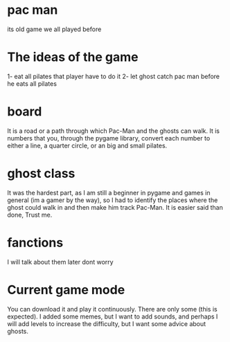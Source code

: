 # pac man
its old game we all played before 
# The ideas of ​​the game
1- eat all pilates that player have to do it
2- let ghost catch pac man before he eats all pilates
# board 
It is a road or a path through which Pac-Man and the ghosts can walk. It is numbers that you,
through the pygame library, convert each number to either a line, a quarter circle, or an big and small pilates.
# ghost class
It was the hardest part, as I am still a beginner in pygame and games in general (im a gamer by the way),
so I had to identify the places where the ghost could walk in and then make him track Pac-Man.
It is easier said than done, Trust me.
# fanctions
I will talk about them later dont worry
# Current game mode
You can download it and play it continuously. There are only some (this is expected). I added some memes,
but I want to add sounds, and perhaps I will add levels to increase the difficulty,
but I want some advice about ghosts.
